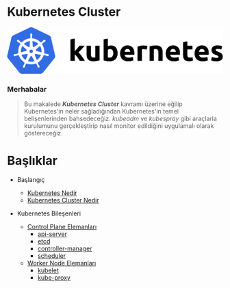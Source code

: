# Kubernetes Cluster

![image](https://github.com/hae-shin/kubernetes-cluster/blob/main/kubernetes.png)

### Merhabalar

> Bu makalede ***Kubernetes Cluster*** kavramı üzerine eğilip Kubernetes'in neler sağladığından Kubernetes'in temel belişenlerinden bahsedeceğiz. *kubeadm* ve *kubespray* gibi araçlarla kurulumunu gerçekleştirip nasıl monitor edildiğini uygulamalı olarak göstereceğiz. 

# Başlıklar

<!-- docs/_sidebar.md -->

* Başlangıç
    * [Kubernetes Nedir](./dökümanlar/kubernetes-nedir.md)
    * [Kubernetes Cluster Nedir](./dökümanlar/kubernetes-cluster-nedir.md)

* Kubernetes Bileşenleri
    * [Control Plane Elemanları](./dökümanlar/control-plane.md)
        * [api-server](./dökümanlar/api-server.md)
        * [etcd](./dökümanlar/control-plane?id=etcd.md)
        * [controller-manager](./dökümanlar/controller-manager.md)
        * [scheduler](./dökümanlar/scheduler.md)
    * [Worker Node Elemanları](./dökümanlar/worker-node.md)
        * [kubelet](./dökümanlar/kubelet.md)
        * [kube-proxy](./dökümanlar/kube-proxy.md)
